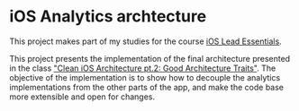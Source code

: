 # iOS Analytics archtecture

This project makes part of my studies for the course [iOS Lead Essentials](https://iosacademy.essentialdeveloper.com/p/ios-lead-essentials/).

This project presents the implementation of the final architecture presented in the class ["Clean iOS Architecture pt.2: Good Architecture Traits"](https://www.essentialdeveloper.com/articles/clean-ios-architecture-part-2-good-architecture-traits). The objective of the implementation is to show how to decouple the analytics implementations from the other parts of the app, and make the code base more extensible and open for changes.


